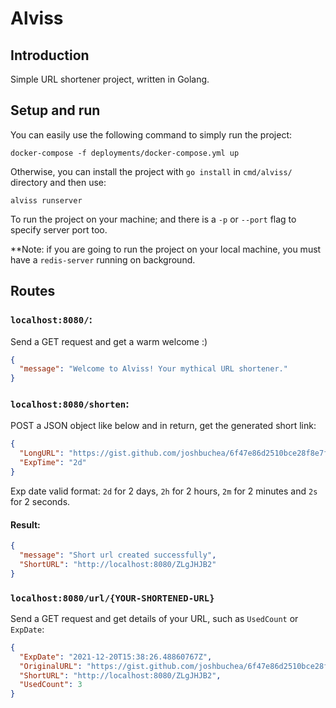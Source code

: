 # Alviss

## Introduction
Simple URL shortener project, written in Golang.

## Setup and run

You can easily use the following command to simply run the project:
```
docker-compose -f deployments/docker-compose.yml up
```

Otherwise, you can install the project with `go install` in `cmd/alviss/` directory and then use:
```
alviss runserver
```
To run the project on your machine; and there is a `-p` or `--port` flag to specify server port too.

**Note: if you are going to run the project on your local machine, you must have a `redis-server` running on background.

## Routes
### `localhost:8080/`:
Send a GET request and get a warm welcome :)
```JSON
{
  "message": "Welcome to Alviss! Your mythical URL shortener."
}
```


### `localhost:8080/shorten`:
POST a JSON object like below and in return, get the generated short link:
```JSON
{
  "LongURL": "https://gist.github.com/joshbuchea/6f47e86d2510bce28f8e7f42ae84c716",
  "ExpTime": "2d"
}
```
Exp date valid format: `2d` for 2 days, `2h` for 2 hours, `2m` for 2 minutes and `2s` for 2 seconds.

#### Result:
```JSON
{
  "message": "Short url created successfully",
  "ShortURL": "http://localhost:8080/ZLgJHJB2"
}
```

### `localhost:8080/url/{YOUR-SHORTENED-URL}`
Send a GET request and get details of your URL, such as `UsedCount` or `ExpDate`:
```JSON
{
  "ExpDate": "2021-12-20T15:38:26.48860767Z",
  "OriginalURL": "https://gist.github.com/joshbuchea/6f47e86d2510bce28f8e7f42ae84c716",
  "ShortURL": "http://localhost:8080/ZLgJHJB2",
  "UsedCount": 3
}
```
